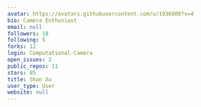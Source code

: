 ```yaml
---
avatar: https://avatars.githubusercontent.com/u/1936800?v=4
bio: Camera Enthusiast
email: null
followers: 18
following: 5
forks: 12
login: Computational-Camera
open_issues: 2
public_repos: 11
stars: 85
title: Shan Xu
user_type: User
website: null
---
```

